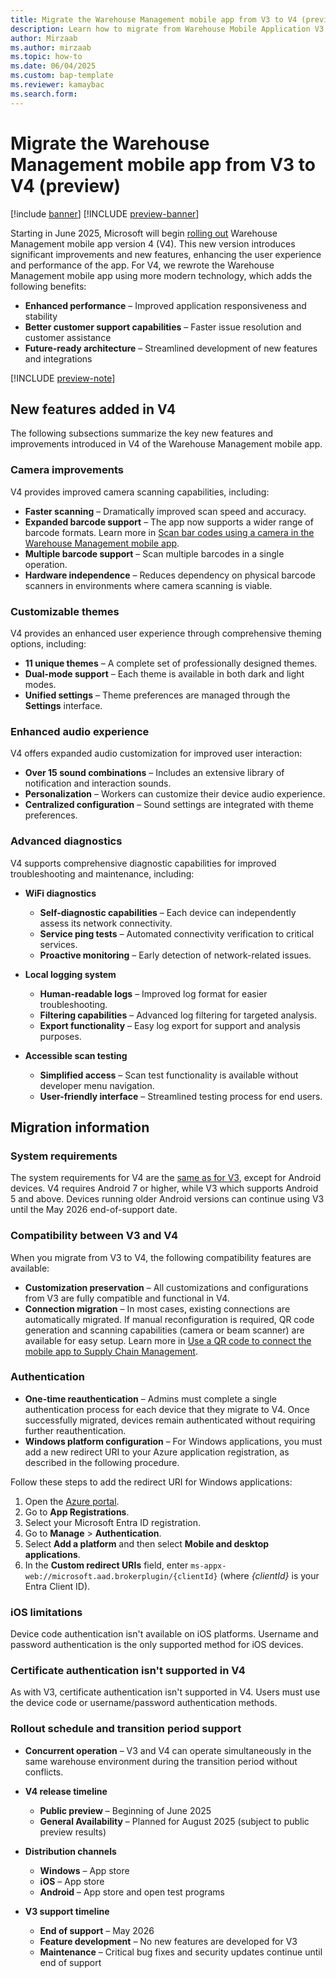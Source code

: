 ```yaml
---
title: Migrate the Warehouse Management mobile app from V3 to V4 (preview)
description: Learn how to migrate from Warehouse Mobile Application V3 to V4, including compatibility, requirements, and timeline.
author: Mirzaab
ms.author: mirzaab
ms.topic: how-to
ms.date: 06/04/2025
ms.custom: bap-template
ms.reviewer: kamaybac
ms.search.form:
---
```


# Migrate the Warehouse Management mobile app from V3 to V4 (preview)

[!include [banner](../includes/banner.md)]
[!INCLUDE [preview-banner](~/../shared-content/shared/preview-includes/preview-banner.md)]
<!-- KFM: Preview until further notice -->

Starting in June 2025, Microsoft will begin [rolling out](#rollout) Warehouse Management mobile app version 4 (V4). This new version introduces significant improvements and new features, enhancing the user experience and performance of the app. For V4, we rewrote the Warehouse Management mobile app using more modern technology, which adds the following benefits:

- **Enhanced performance** – Improved application responsiveness and stability
- **Better customer support capabilities** – Faster issue resolution and customer assistance
- **Future-ready architecture** – Streamlined development of new features and integrations

[!INCLUDE [preview-note](~/../shared-content/shared/preview-includes/preview-note-d365.md)]

## New features added in V4

The following subsections summarize the key new features and improvements introduced in V4 of the Warehouse Management mobile app.

### Camera improvements

V4 provides improved camera scanning capabilities, including:

- **Faster scanning** – Dramatically improved scan speed and accuracy.
- **Expanded barcode support** – The app now supports a wider range of barcode formats. Learn more in [Scan bar codes using a camera in the Warehouse Management mobile app](scan-bar-codes-using-a-camera.md).
- **Multiple barcode support** – Scan multiple barcodes in a single operation.
- **Hardware independence** – Reduces dependency on physical barcode scanners in environments where camera scanning is viable.

### Customizable themes

V4 provides an enhanced user experience through comprehensive theming options, including:

- **11 unique themes** – A complete set of professionally designed themes.
- **Dual-mode support** – Each theme is available in both dark and light modes.
- **Unified settings** – Theme preferences are managed through the **Settings** interface.

### Enhanced audio experience

V4 offers expanded audio customization for improved user interaction:

- **Over 15 sound combinations** – Includes an extensive library of notification and interaction sounds.
- **Personalization** – Workers can customize their device audio experience.
- **Centralized configuration** – Sound settings are integrated with theme preferences.

### Advanced diagnostics

V4 supports comprehensive diagnostic capabilities for improved troubleshooting and maintenance, including:

- **WiFi diagnostics**
    - **Self-diagnostic capabilities** – Each device can independently assess its network connectivity.
    - **Service ping tests** – Automated connectivity verification to critical services.
    - **Proactive monitoring** – Early detection of network-related issues.

- **Local logging system**
    - **Human-readable logs** – Improved log format for easier troubleshooting.
    - **Filtering capabilities** – Advanced log filtering for targeted analysis.
    - **Export functionality** – Easy log export for support and analysis purposes.

- **Accessible scan testing**
    - **Simplified access** – Scan test functionality is available without developer menu navigation.
    - **User-friendly interface** – Streamlined testing process for end users.

## Migration information

### System requirements

The system requirements for V4 are the [same as for V3](install-configure-warehouse-management-app.md), except for Android devices. V4 requires Android 7 or higher, while V3 which supports Android 5 and above. Devices running older Android versions can continue using V3 until the May 2026 end-of-support date.

### Compatibility between V3 and V4

When you migrate from V3 to V4, the following compatibility features are available:

- **Customization preservation** – All customizations and configurations from V3 are fully compatible and functional in V4.
- **Connection migration** – In most cases, existing connections are automatically migrated. If manual reconfiguration is required, QR code generation and scanning capabilities (camera or beam scanner) are available for easy setup. Learn more in [Use a QR code to connect the mobile app to Supply Chain Management](warehouse-app-qr-code.md).

### Authentication

- **One-time reauthentication** – Admins must complete a single authentication process for each device that they migrate to V4. Once successfully migrated, devices remain authenticated without requiring further reauthentication.
- **Windows platform configuration** – For Windows applications, you must add a new redirect URI to your Azure application registration, as described in the following procedure.

Follow these steps to add the redirect URI for Windows applications:

1. Open the [Azure portal](https://portal.azure.com).
1. Go to **App Registrations**.
1. Select your Microsoft Entra ID registration.
1. Go to **Manage** \> **Authentication**.
1. Select **Add a platform** and then select **Mobile and desktop applications**.
1. In the **Custom redirect URIs** field, enter `ms-appx-web://microsoft.aad.brokerplugin/{clientId}` (where *{clientId}* is your Entra Client ID).

### iOS limitations

Device code authentication isn't available on iOS platforms. Username and password authentication is the only supported method for iOS devices.

### Certificate authentication isn't supported in V4

As with V3, certificate authentication isn't supported in V4. Users must use the device code or username/password authentication methods.

### <a name="rollout"></a>Rollout schedule and transition period support

- **Concurrent operation** – V3 and V4 can operate simultaneously in the same warehouse environment during the transition period without conflicts.

- **V4 release timeline**
    - **Public preview** – Beginning of June 2025
    - **General Availability** – Planned for August 2025 (subject to public preview results)

- **Distribution channels**
    - **Windows** – App store
    - **iOS** – App store
    - **Android** – App store and open test programs

- **V3 support timeline**
    - **End of support** – May 2026
    - **Feature development** – No new features are developed for V3
    - **Maintenance** – Critical bug fixes and security updates continue until end of support
